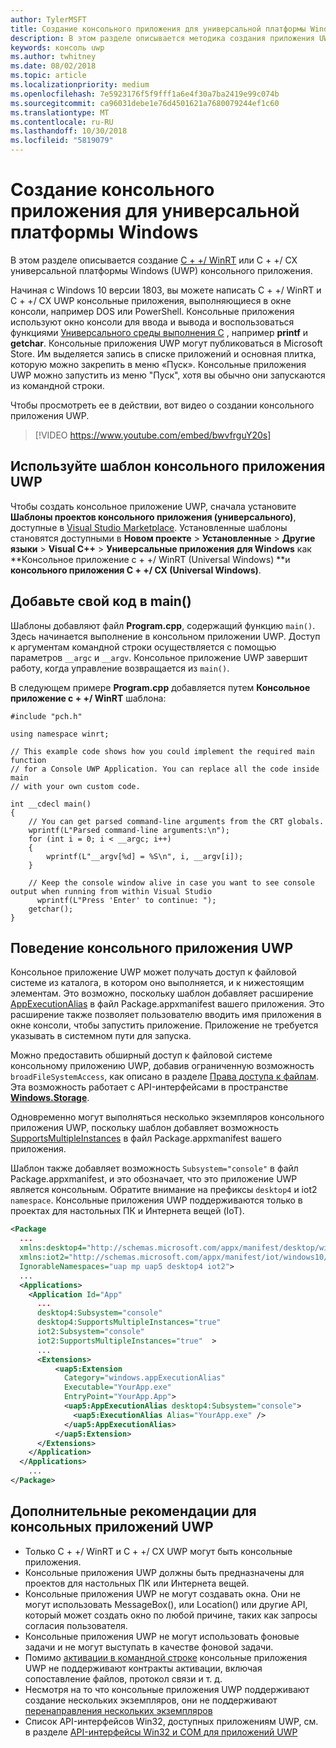 ```yaml
---
author: TylerMSFT
title: Создание консольного приложения для универсальной платформы Windows
description: В этом разделе описывается методика создания приложения UWP, работающего в окне консоли.
keywords: консоль uwp
ms.author: twhitney
ms.date: 08/02/2018
ms.topic: article
ms.localizationpriority: medium
ms.openlocfilehash: 7e5923176f5f9fff1a6e4f30a7ba2419e99c074b
ms.sourcegitcommit: ca96031debe1e76d4501621a7680079244ef1c60
ms.translationtype: MT
ms.contentlocale: ru-RU
ms.lasthandoff: 10/30/2018
ms.locfileid: "5819079"
---
```

# <a name="create-a-universal-windows-platform-console-app"></a>Создание консольного приложения для универсальной платформы Windows

В этом разделе описывается создание [C + +/ WinRT](/windows/uwp/cpp-and-winrt-apis/intro-to-using-cpp-with-winrt) или C + +/ CX универсальной платформы Windows (UWP) консольного приложения.

Начиная с Windows 10 версии 1803, вы можете написать C + +/ WinRT и C + +/ CX UWP консольные приложения, выполняющиеся в окне консоли, например DOS или PowerShell. Консольные приложения используют окно консоли для ввода и вывода и воспользоваться функциями [Универсального среды выполнения C](/cpp/c-runtime-library/reference/crt-alphabetical-function-reference) , например **printf** и **getchar**. Консольные приложения UWP могут публиковаться в Microsoft Store. Им выделяется запись в списке приложений и основная плитка, которую можно закрепить в меню «Пуск». Консольные приложения UWP можно запустить из меню "Пуск", хотя вы обычно они запускаются из командной строки.

Чтобы просмотреть ее в действии, вот видео о создании консольного приложения UWP.

> [!VIDEO https://www.youtube.com/embed/bwvfrguY20s]

## <a name="use-a-uwp-console-app-template"></a>Используйте шаблон консольного приложения UWP 

Чтобы создать консольное приложение UWP, сначала установите **Шаблоны проектов консольного приложения (универсального)**, доступные в [Visual Studio Marketplace](https://marketplace.visualstudio.com/items?itemName=AndrewWhitechapelMSFT.ConsoleAppUniversal). Установленные шаблоны становятся доступными в **Новом проекте** > **Установленные** > **Другие языки** > **Visual C++** > **Универсальные приложения для Windows** как **Консольное приложение c + +/ WinRT (Universal Windows) **и **консольного приложения C + +/ CX (Universal Windows)**.

## <a name="add-your-code-to-main"></a>Добавьте свой код в main()

Шаблоны добавляют файл **Program.cpp**, содержащий функцию `main()`. Здесь начинается выполнение в консольном приложении UWP. Доступ к аргументам командной строки осуществляется с помощью параметров `__argc` и `__argv`. Консольное приложение UWP завершит работу, когда управление возвращается из `main()`.

В следующем примере **Program.cpp** добавляется путем **Консольное приложение c + +/ WinRT** шаблона:

```cppwinrt
#include "pch.h"

using namespace winrt;

// This example code shows how you could implement the required main function
// for a Console UWP Application. You can replace all the code inside main
// with your own custom code.

int __cdecl main()
{
    // You can get parsed command-line arguments from the CRT globals.
    wprintf(L"Parsed command-line arguments:\n");
    for (int i = 0; i < __argc; i++)
    {
        wprintf(L"__argv[%d] = %S\n", i, __argv[i]);
    }

    // Keep the console window alive in case you want to see console output when running from within Visual Studio
      wprintf(L"Press 'Enter' to continue: ");
    getchar();
}
```

## <a name="uwp-console-app-behavior"></a>Поведение консольного приложения UWP

Консольное приложение UWP может получать доступ к файловой системе из каталога, в котором оно выполняется, и к нижестоящим элементам. Это возможно, поскольку шаблон добавляет расширение [AppExecutionAlias](https://docs.microsoft.com/uwp/schemas/appxpackage/uapmanifestschema/element-uap5-appexecutionalias) в файл Package.appxmanifest вашего приложения. Это расширение также позволяет пользователю вводить имя приложения в окне консоли, чтобы запустить приложение. Приложение не требуется указывать в системном пути для запуска.

Можно предоставить обширный доступ к файловой системе консольному приложению UWP, добавив ограниченную возможность `broadFileSystemAccess`, как описано в разделе [Права доступа к файлам](https://docs.microsoft.com/windows/uwp/files/file-access-permissions). Эта возможность работает с API-интерфейсами в пространстве [**Windows.Storage**](https://msdn.microsoft.com/library/windows/apps/BR227346).

Одновременно могут выполняться несколько экземпляров консольного приложения UWP, поскольку шаблон добавляет возможность [SupportsMultipleInstances](multi-instance-uwp.md) в файл Package.appxmanifest вашего приложения.

Шаблон также добавляет возможность `Subsystem="console"` в файл Package.appxmanifest, и это обозначает, что это приложение UWP является консольным. Обратите внимание на префиксы `desktop4` и iot2 `namespace`. Консольные приложения UWP поддерживаются только в проектах для настольных ПК и Интернета вещей (IoT).

```xml
<Package
  ...
  xmlns:desktop4="http://schemas.microsoft.com/appx/manifest/desktop/windows10/4" 
  xmlns:iot2="http://schemas.microsoft.com/appx/manifest/iot/windows10/2" 
  IgnorableNamespaces="uap mp uap5 desktop4 iot2">
  ...
  <Applications>
    <Application Id="App"
      ...
      desktop4:Subsystem="console" 
      desktop4:SupportsMultipleInstances="true" 
      iot2:Subsystem="console" 
      iot2:SupportsMultipleInstances="true"  >
      ...
      <Extensions>
          <uap5:Extension 
            Category="windows.appExecutionAlias" 
            Executable="YourApp.exe" 
            EntryPoint="YourApp.App">
            <uap5:AppExecutionAlias desktop4:Subsystem="console">
              <uap5:ExecutionAlias Alias="YourApp.exe" />
            </uap5:AppExecutionAlias>
          </uap5:Extension>
      </Extensions>
    </Application>
  </Applications>
    ...
</Package>
```

## <a name="additional-considerations-for-uwp-console-apps"></a>Дополнительные рекомендации для консольных приложений UWP

- Только C + +/ WinRT и C + +/ CX UWP могут быть консольные приложения.
- Консольные приложения UWP должны быть предназначены для проектов для настольных ПК или Интернета вещей.
- Консольные приложения UWP не могут создавать окна. Они не могут использовать MessageBox(), или Location() или другие API, который может создать окно по любой причине, таких как запросы согласия пользователя.
- Консольные приложения UWP не могут использовать фоновые задачи и не могут выступать в качестве фоновой задачи.
- Помимо [активации в командной строке](https://blogs.windows.com/buildingapps/2017/07/05/command-line-activation-universal-windows-apps/#5YJUzjBoXCL4MhAe.97) консольные приложения UWP не поддерживают контракты активации, включая сопоставление файлов, протокол связи и т. д.
- Несмотря на то что консольные приложения UWP поддерживают создание нескольких экземпляров, они не поддерживают [перенаправления нескольких экземпляров](multi-instance-uwp.md)
- Список API-интерфейсов Win32, доступных приложениям UWP, см. в разделе [API-интерфейсы Win32 и COM для приложений UWP](https://docs.microsoft.com/uwp/win32-and-com/win32-and-com-for-uwp-apps)